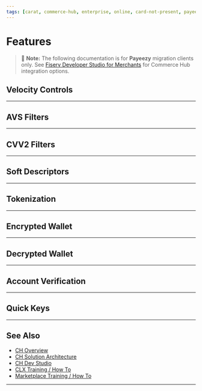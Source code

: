 ```yaml
---
tags: [carat, commerce-hub, enterprise, online, card-not-present, payeezy]
---
```

# Features
<!-- theme: danger -->
>  :memo: **Note:** The following documentation is for **Payeezy** migration clients only. See [Fiserv Developer Studio for Merchants](https://developer.fiserv.com/merchants) for Commerce Hub integration options.

## Velocity Controls
<!-- type: row -->
<!-- type: card
title: **API**
description: In Commerce Hub, the Velocity controls are not applied to Tagged Pre-Auth Completion/Capture (Transaction Type 32); whereas they were applied to this transaction type in Payeezy.

In Commerce Hub, the Velocity controls are applied to Tagged Refunds (Transaction Type 34); whereas they were not applied to this transaiction type in Payeezy.

The Cumulative Amount Velocity Controls are only checked against the totals of previously approved transactions.
-->
<!-- type: card
title: Configuration
description: Configuration not available in Marketplace to apply Cumulative Amount controls to “All” transactions (vs. approved).

For $ based controls, Marketplace/Commerce Hub requires a currency to be selected for each control.  In Payeezy the Currency was set at the terminal/outlet MID (vs. each control).
-->
<!-- type: row-end -->
<!-- type: row -->
<!-- type: card
title: Virtual Terminal
description: Same as API (above)
-->
<!-- type: card
title: Reporting
description: A canned report for all transactions declined by any type of Fraud Control (including Velocity Controls) is available in Payeezy Gateway.  In Client Line Enterprise, the merchant can configure a report that queries for all relevant response codes associated with a decline due to fraud filter.

-->
<!-- type: row-end -->
---
## AVS Filters
<!-- type: row -->
<!-- type: card
title: **API**
description: 
In Payeezy Gateway AVS Filters were applied to Pre-Auth and Purchase transactions, in Commerce Hub they are applied to these and Tagged Refunds.  The AVS Response Codes themselves have changed, but the application of filters remains the same.

In Payeezy Gateway, an AVS response code will not be returned for a transaction unless one of these filters is enabled; in Commerce Hub a filter does not need to be enabled to get a response.
-->
<!-- type: card
title: Configuration
description: 
In Payeezy the AVS Filters were applied across all card brands, in Marketplace/Commerce Hub the AVS Filters are set for each of the 4 major card brands separately.

In Payeezy the configurate was set to filter out / reject the transactions with that response code; Marketplace/Commerce Hub the configuration drives which transactions are allowable (a list of acceptable codes vs. a filter).  One exception is that if no codes are configured they will all be considered acceptable.

-->
<!-- type: row-end -->
<!-- type: row -->
<!-- type: card
title: Virtual Terminal
description: Same as API (above)
-->
<!-- type: card
title: Reporting
description: A canned report for all transactions declined by any type of Fraud Control (including AVS Filters) is available in Payeezy Gateway.  In Client Line Enterprise, the merchant can configure a report that queries for all relevant response codes associated with a decline due to fraud filter.

-->
<!-- type: row-end -->
---
## CVV2 Filters
<!-- type: row -->
<!-- type: card
title: **API**
description: 
No change in Filters.  The CVV Response Codes themselves have changed, but the application of filters remains the same.

In Payeezy Gateway, an CVV response code will not be returned for a transaction unless one of these filters is enabled; in Commerce Hub a filter does not need to be enabled to get a response.
-->
<!-- type: card
title: Configuration
description: 
In Payeezy the CVV Filters were applied across all card brands, in Marketplace/Commerce Hub the AVS Filters are set for each of the 4 major card brands separately.

In Payeezy the configurate was set to filter out / reject the transactions with that response code; Marketplace/Commerce Hub the configuration drives which transactions are allowable (a list of acceptable codes vs. a filter).  One exception is that if no codes are configured they will all be considered acceptable.


-->
<!-- type: row-end -->
<!-- type: row -->
<!-- type: card
title: Virtual Terminal
description: Same as API (above)
-->
<!-- type: card
title: Reporting
description: A canned report for all transactions declined by any type of Fraud Control (including CVV2 Filters) is available in Payeezy Gateway.  In Client Line Enterprise, the merchant can configure a report that queries for all relevant response codes associated with a decline due to fraud filter.

-->
<!-- type: row-end -->
---
## Soft Descriptors
<!-- type: row -->
<!-- type: card
title: **API**
description: 
One element (mvv_maid) is not available in Commerce Hub, no functional impact.

Commerce Hub allows Soft Descriptors for all merchants, in Payeezy the North Merchant Master configuration was used to determine if the elements would be accepted in the API.
-->
<!-- type: card
title: Configuration
description: 
To enable Soft Descriptors if Virtual Terminal, a self-service configuration was available in Payeezy (after the North Merchant Master configuration is set).  In Commerce Hub this is not available (see Virtual Terminal details).
-->
<!-- type: row-end -->
<!-- type: row -->
<!-- type: card
title: Virtual Terminal
description: In Payeezy, soft descriptors could be entered in Virtual Terminal for transactions where the configuration was enabled; in Commerce Hub / Client Line Enterprise Virtual Terminal Soft Descriptors cannot be entered.
-->
<!-- type: card
title: Reporting
description: No Change
-->
<!-- type: row-end -->
---
## Tokenization
---
## Encrypted Wallet
---
## Decrypted Wallet
---
## Account Verification
---
## Quick Keys
---
## See Also

- [CH Overview](?path=docs/Resources/API-Documents/Payments_VAS/Verification.md)
- [CH Solution Architecture](?path=docs/Resources/API-Documents/Payments_VAS/Verification.md)
- [CH Dev Studio](?path=docs/Resources/API-Documents/Payments_VAS/Verification.md)
- [CLX Training / How To](?path=docs/Resources/API-Documents/Payments_VAS/Verification.md)
- [Marketplace Training / How To](?path=docs/Resources/API-Documents/Payments_VAS/Verification.md)


---
